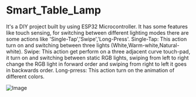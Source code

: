 # Smart_Table_Lamp
It's a DIY project built by using ESP32 Microcontroller. It has some features like touch sensing, for switching between different lighting modes there are some actions like 'Single-Tap','Swipe','Long-Press'.
Single-Tap: This action turn on and switching between three lights (White,Warm-white,Natural-white).
Swipe: This action get perform on a three adjacent curve touch-pad, it turn on and switching between static RGB lights, swiping from left to right change the RGB light in forward order and swiping from right to left it goes in backwards order.
Long-prress: This action turn on the animation of different colors.

![Image](https://github.com/user-attachments/assets/28972a09-ff11-47be-a4d4-d62baad3ef75)
